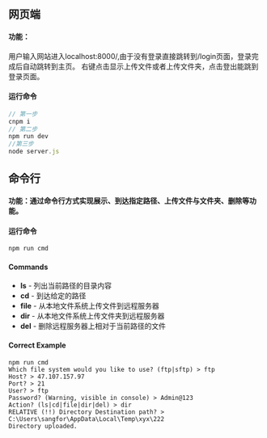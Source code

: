 ﻿## 网页端

#### 功能：
用户输入网站进入localhost:8000/,由于没有登录直接跳转到/login页面，登录完成后自动跳转到主页。
右键点击显示上传文件或者上传文件夹，点击登出能跳到登录页面。

#### 运行命令
```javascript
// 第一步
cnpm i
// 第二步
npm run dev
//第三步
node server.js
```

## 命令行

#### 功能：通过命令行方式实现展示、到达指定路径、上传文件与文件夹、删除等功能。

#### 运行命令
```javascript
npm run cmd
```

#### Commands
- **ls** - 列出当前路径的目录内容
- **cd** - 到达给定的路径
- **file** - 从本地文件系统上传文件到远程服务器
- **dir** - 从本地文件系统上传文件夹到远程服务器
- **del** - 删除远程服务器上相对于当前路径的文件

#### Correct Example
```
npm run cmd
Which file system would you like to use? (ftp|sftp) > ftp
Host? > 47.107.157.97
Port? > 21
User? > ftp
Password? (Warning, visible in console) > Admin@123
Action? (ls|cd|file|dir|del) > dir
RELATIVE (!!) Directory Destination path? > C:\Users\sangfor\AppData\Local\Temp\xyx\222
Directory uploaded.
```
